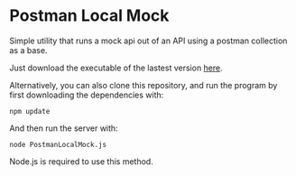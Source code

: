 # Postman Local Mock

Simple utility that runs a mock api out of an API using a postman collection as a base.

Just download the executable of the lastest version [here](https://github.com/dandimrod/PostmanLocalMock/releases/latest).

Alternatively, you can also clone this repository, and run the program by first downloading the dependencies with:

    npm update

And then run the server with:

    node PostmanLocalMock.js

Node.js is required to use this method.
